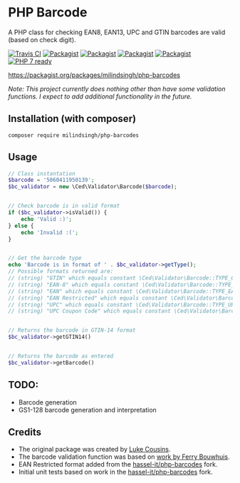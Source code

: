 # PHP Barcode
A PHP class for checking EAN8, EAN13, UPC and GTIN barcodes are valid (based on check digit).

[![Travis CI](https://img.shields.io/travis/milindsingh/php-barcodes.svg?maxAge=3600)](https://travis-ci.org/milindsingh/php-barcodes)
[![Packagist](https://img.shields.io/packagist/v/milindsingh/php-barcodes.svg?maxAge=3600)](https://github.com/milindsingh/php-barcodes)
[![Packagist](https://img.shields.io/packagist/dt/milindsingh/php-barcodes.svg?maxAge=3600)](https://github.com/milindsingh/php-barcodes)
[![Packagist](https://img.shields.io/packagist/dm/milindsingh/php-barcodes.svg?maxAge=3600)](https://github.com/milindsingh/php-barcodes)
[![Packagist](https://img.shields.io/packagist/l/milindsingh/php-barcodes.svg?maxAge=3600)](https://github.com/milindsingh/php-barcodes)
[![PHP 7 ready](http://php7ready.timesplinter.ch/milindsingh/php-barcodes/master/badge.svg)](https://travis-ci.org/milindsingh/php-barcodes)


https://packagist.org/packages/milindsingh/php-barcodes

_Note: This project currently does nothing other than have some validation functions. I expect to add additional functionality in the future._

## Installation (with composer)
```
composer require milindsingh/php-barcodes
```

## Usage
```php
// Class instantation
$barcode = '5060411950139';
$bc_validator = new \Ced\Validator\Barcode($barcode);


// Check barcode is in valid format
if ($bc_validator->isValid()) {
	echo 'Valid :)';
} else {
	echo 'Invalid :(';
}


// Get the barcode type
echo 'Barcode is in format of ' . $bc_validator->getType();
// Possible formats returned are:
// (string) "GTIN" which equals constant \Ced\Validator\Barcode::TYPE_GTIN
// (string) "EAN-8" which equals constant \Ced\Validator\Barcode::TYPE_EAN_8
// (string) "EAN" which equals constant \Ced\Validator\Barcode::TYPE_EAN
// (string) "EAN Restricted" which equals constant \Ced\Validator\Barcode::TYPE_EAN_RESTRICTED
// (string) "UPC" which equals constant \Ced\Validator\Barcode::TYPE_UPC
// (string) "UPC Coupon Code" which equals constant \Ced\Validator\Barcode::TYPE_UPC_COUPON_CODE


// Returns the barcode in GTIN-14 format
$bc_validator->getGTIN14()


// Returns the barcode as entered
$bc_validator->getBarcode()
```

## TODO:
* Barcode generation
* GS1-128 barcode generation and interpretation

## Credits
* The original package was created by [Luke Cousins](https://github.com/violuke).
* The barcode validation function was based on [work by Ferry Bouwhuis](http://www.phpclasses.org/package/8560-PHP-Detect-type-and-check-EAN-and-UPC-barcodes.html).
* EAN Restricted format added from the [hassel-it/php-barcodes](https://github.com/hassel-it/php-barcodes) fork.
* Initial unit tests based on work in the [hassel-it/php-barcodes](https://github.com/hassel-it/php-barcodes) fork.
